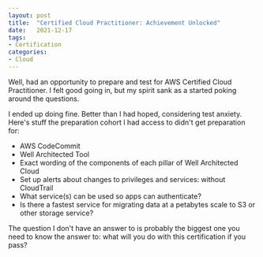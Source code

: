 ```yaml
---
layout: post
title:  "Certified Cloud Practitioner: Achievement Unlocked"
date:   2021-12-17
tags:
- Certification
categories:
- Cloud
---
```


Well, had an opportunity to prepare and test for AWS Certified Cloud Practitioner. I felt good going in, but my spirit sank as a started poking around the questions.

I ended up doing fine. Better than I had hoped, considering test anxiety. Here's stuff the preparation cohort I had access to didn't get preparation for:

* AWS CodeCommit
* Well Architected Tool
* Exact wording of the components of each pillar of Well Architected Cloud
* Set up alerts about changes to privileges and services: without CloudTrail
* What service(s) can be used so apps can authenticate?
* Is there a fastest service for migrating data at a petabytes scale to S3 or other storage service?

The question I don't have an answer to is probably the biggest one you need to know the answer to: what will you do with this certification if you pass?